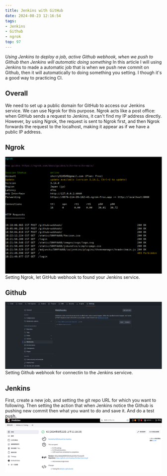```yaml
---
title: Jenkins with GitHub
date: 2024-08-23 12:16:54
tags:
- Jenkins
- Github
- ngrok
top: 97
---
```

*Using Jenkins to deploy a job, active Github webhook, when we push to Github then Jenkins will automatic doing something*
In this article I will using Jenkins to made a automatic job that is when we push new commit on Github, then it will automatically to doing something you setting. I though it's a good way to practicing CI.
<!--more-->
## Overall
We need to set up a public domain for GitHub to access our Jenkins service. We can use Ngrok for this purpose. Ngrok acts like a post office: when GitHub sends a request to Jenkins, it can't find my IP address directly. However, by using Ngrok, the request is sent to Ngrok first, and then Ngrok forwards the request to the localhost, making it appear as if we have a public IP address.
## Ngrok 
![ngrok](/pic/jenkins/1.png)
Setting Ngrok, let GitHub webhook to found your Jenkins service.
## Github
![webhook](/pic/jenkins/2.png)
Setting Github webhook for connectin to the Jenkins servicve.
## Jenkins
First, create a new job, and setting the git repo URL for which you want to following. Then setting the action that when Jenkins notice the Github is pushing new commit then what you want to do and save it.
And do a test push.
![jenkins](/pic/jenkins/3.png)
